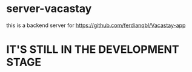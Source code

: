 # server-vacastay
this is a backend server for https://github.com/ferdianqbl/Vacastay-app

# IT'S STILL IN THE DEVELOPMENT STAGE
